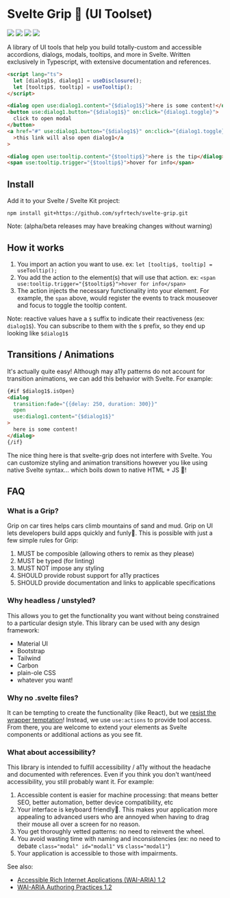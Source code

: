 # Svelte Grip 🤝 (UI Toolset)

<img src="https://img.shields.io/github/package-json/v/syfrtech/svelte-grip" /> <img src="https://img.shields.io/github/languages/top/syfrtech/svelte-grip" /> <img src="https://img.shields.io/github/package-json/dependency-version/syfrtech/svelte-grip/dev/svelte" /> <img src="https://img.shields.io/badge/W3C--WAI--ARIA-1.2-brightgreen" />

A library of UI tools that help you build totally-custom and accessible accordions, dialogs, modals, tooltips, and more in Svelte. Written exclusively in Typescript, with extensive documentation and references.

```html
<script lang="ts">
  let [dialog1$, dialog1] = useDisclosure();
  let [tooltip$, tooltip] = useTooltip();
</script>

<dialog open use:dialog1.content="{$dialog1$}">here is some content!</dialog>
<button use:dialog1.button="{$dialog1$}" on:click="{dialog1.toggle}">
  click to open modal
</button>
<a href="#" use:dialog1.button="{$dialog1$}" on:click="{dialog1.toggle}"
  >this link will also open dialog1</a
>

<dialog open use:tooltip.content="{$tooltip$}">here is the tip</dialog>
<span use:tooltip.trigger="{$tooltip$}">hover for info</span>
```

## Install

Add it to your Svelte / Svelte Kit project:

`npm install git+https://github.com/syfrtech/svelte-grip.git `

Note: (alpha/beta releases may have breaking changes without warning)

## How it works

1. You import an action you want to use. ex: `let [tooltip$, tooltip] = useTooltip();`
2. You add the action to the element(s) that will use that action. ex: `<span use:tooltip.trigger="{$tooltip$}">hover for info</span>`
3. The action injects the necessary functionality into your element. For example, the `span` above, would register the events to track mouseover and focus to toggle the tooltip content.

Note: reactive values have a `$` suffix to indicate their reactiveness (ex: `dialog1$`). You can subscribe to them with the `$` prefix, so they end up looking like `$dialog1$`

## Transitions / Animations

It's actually quite easy! Although may a11y patterns do not account for transition animations, we can add this behavior with Svelte. For example:

```html
{#if $dialog1$.isOpen}
<dialog
  transition:fade="{{delay: 250, duration: 300}}"
  open
  use:dialog1.content="{$dialog1$}"
>
  here is some content!
</dialog>
{/if}
```

The nice thing here is that svelte-grip does not interfere with Svelte. You can customize styling and animation transitions however you like using native Svelte syntax... which boils down to native HTML + JS 🤩!

## FAQ

### What is a Grip?

Grip on car tires helps cars climb mountains of sand and mud. Grip on UI lets developers build apps quickly and funly🍻. This is possible with just a few simple rules for Grip:

1. MUST be composible (allowing others to remix as they please)
2. MUST be typed (for linting)
3. MUST NOT impose any styling
4. SHOULD provide robust support for a11y practices
5. SHOULD provide documentation and links to applicable specifications

### Why headless / unstyled?

This allows you to get the functionality you want without being constrained to a particular design style. This library can be used with any design framework:

- Material UI
- Bootstrap
- Tailwind
- Carbon
- plain-ole CSS
- whatever you want!

### Why no .svelte files?

It can be tempting to create the functionality (like React), but we [resist the wrapper temptation](https://betterprogramming.pub/practical-svelte-the-use-directive-60635671335f)! Instead, we use `use:actions` to provide tool access. From there, you are welcome to extend your elements as Svelte components or additional actions as you see fit.

### What about accessibility?

This library is intended to fulfill accessibility / a11y without the headache and documented with references. Even if you think you don't want/need accessibility, you still probably want it. For example:

1. Accessible content is easier for machine processing: that means better SEO, better automation, better device compatibility, etc
2. Your interface is keyboard friendly🎉. This makes your application more appealing to advanced users who are annoyed when having to drag their mouse all over a screen for no reason.
3. You get thoroughly vetted patterns: no need to reinvent the wheel.
4. You avoid wasting time with naming and inconsistencies (ex: no need to debate `class="modal" id="modal1"` vs `class="modal1"`)
5. Your application is accessible to those with impairments.

See also:

- [Accessible Rich Internet Applications (WAI-ARIA) 1.2][wai-aria-1.2]
- [WAI-ARIA Authoring Practices 1.2][wai-aria-1.2-practices]

[wai-aria-1.2]: https://www.w3.org/TR/wai-aria-1.2/
[wai-aria-1.2-practices]: https://www.w3.org/TR/wai-aria-practices/
